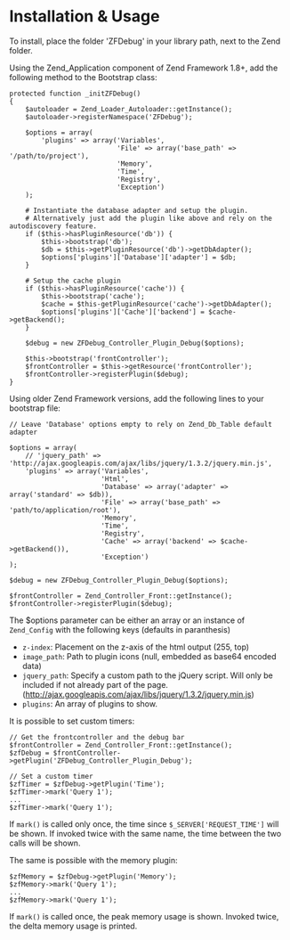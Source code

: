 # Installation & Usage #

To install, place the folder 'ZFDebug' in your library path, next to the Zend
folder.

Using the Zend\_Application component of Zend Framework 1.8+, add the following method to the Bootstrap class:

```
protected function _initZFDebug()
{
    $autoloader = Zend_Loader_Autoloader::getInstance();
    $autoloader->registerNamespace('ZFDebug');
    
    $options = array(
        'plugins' => array('Variables', 
                           'File' => array('base_path' => '/path/to/project'),
                           'Memory', 
                           'Time', 
                           'Registry', 
                           'Exception')
    );
    
    # Instantiate the database adapter and setup the plugin.
    # Alternatively just add the plugin like above and rely on the autodiscovery feature.
    if ($this->hasPluginResource('db')) {
        $this->bootstrap('db');
        $db = $this->getPluginResource('db')->getDbAdapter();
        $options['plugins']['Database']['adapter'] = $db;
    }

    # Setup the cache plugin
    if ($this->hasPluginResource('cache')) {
        $this->bootstrap('cache');
        $cache = $this-getPluginResource('cache')->getDbAdapter();
        $options['plugins']['Cache']['backend'] = $cache->getBackend();
    }

    $debug = new ZFDebug_Controller_Plugin_Debug($options);
    
    $this->bootstrap('frontController');
    $frontController = $this->getResource('frontController');
    $frontController->registerPlugin($debug);
}
```

Using older Zend Framework versions, add the following lines to your bootstrap file:

```
// Leave 'Database' options empty to rely on Zend_Db_Table default adapter

$options = array(
    // 'jquery_path' => 'http://ajax.googleapis.com/ajax/libs/jquery/1.3.2/jquery.min.js',
    'plugins' => array('Variables', 
                       'Html', 
                       'Database' => array('adapter' => array('standard' => $db)), 
                       'File' => array('base_path' => 'path/to/application/root'), 
                       'Memory', 
                       'Time', 
                       'Registry', 
                       'Cache' => array('backend' => $cache->getBackend()), 
                       'Exception')
);

$debug = new ZFDebug_Controller_Plugin_Debug($options);

$frontController = Zend_Controller_Front::getInstance();
$frontController->registerPlugin($debug);
```

The $options parameter can be either an array or an instance of `Zend_Config` with the following keys (defaults in paranthesis)

  * `z-index`: Placement on the z-axis of the html output (255, top)
  * `image_path`: Path to plugin icons (null, embedded as base64 encoded data)
  * `jquery_path`: Specify a custom path to the jQuery script. Will only be included if not already part of the page. (http://ajax.googleapis.com/ajax/libs/jquery/1.3.2/jquery.min.js)
  * `plugins`: An array of plugins to show.

It is possible to set custom timers:
```
// Get the frontcontroller and the debug bar
$frontController = Zend_Controller_Front::getInstance();
$zfDebug = $frontController->getPlugin('ZFDebug_Controller_Plugin_Debug');

// Set a custom timer
$zfTimer = $zfDebug->getPlugin('Time');
$zfTimer->mark('Query 1');
...
$zfTimer->mark('Query 1');
```
If `mark()` is called only once, the time since `$_SERVER['REQUEST_TIME']` will be shown. If invoked twice with the same name, the time between the two calls will be shown.

The same is possible with the memory plugin:

```
$zfMemory = $zfDebug->getPlugin('Memory');
$zfMemory->mark('Query 1');
...
$zfMemory->mark('Query 1');
```
If `mark()` is called once, the peak memory usage is shown. Invoked twice, the delta memory usage is printed.
